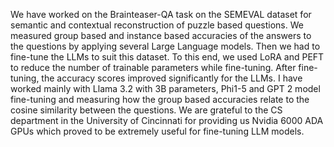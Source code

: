 We have worked on the Brainteaser-QA task on the SEMEVAL dataset for semantic and contextual reconstruction of puzzle based questions. We measured group based and instance based accuracies of the answers to the questions by applying several Large Language models.
Then we had to fine-tune the LLMs to suit this dataset. To this end, we used LoRA and PEFT to reduce the number of trainable parameters while fine-tuning. After fine-tuning, the accuracy scores improved significantly for the LLMs. I have worked mainly with Llama 3.2 with 
3B parameters, Phi1-5 and GPT 2 model fine-tuning and measuring how the group based accuracies relate to the cosine similarity between the questions. We are grateful to the CS department in the University of Cincinnati for providing us Nvidia 6000 ADA GPUs which 
proved to be extremely useful for fine-tuning LLM models.
